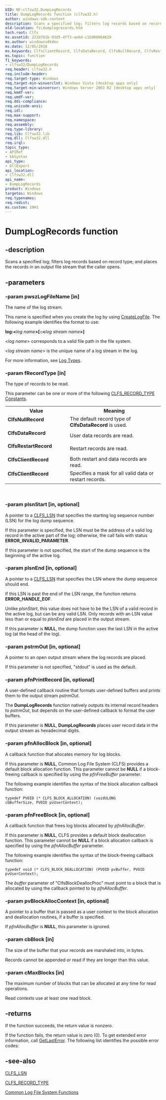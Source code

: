 ```yaml
---
UID: NF:clfsw32.DumpLogRecords
title: DumpLogRecords function (clfsw32.h)
author: windows-sdk-content
description: Scans a specified log; filters log records based on record type; and places the records in an output file stream that the caller opens.
old-location: fs\dumplogrecords.htm
tech.root: Clfs
ms.assetid: 221b701b-93d5-4ff3-ae6d-c1b980064629
ms.author: windowssdkdev
ms.date: 12/05/2018
ms.keywords: ClfsClientRecord, ClfsDataRecord, ClfsNullRecord, ClfsRestartRecord, DumpLogRecords, DumpLogRecords function [Files], clfsw32/DumpLogRecords, fs.dumplogrecords
ms.topic: function
f1_keywords:
- clfsw32/DumpLogRecords
req.header: clfsw32.h
req.include-header: 
req.target-type: Windows
req.target-min-winverclnt: Windows Vista [desktop apps only]
req.target-min-winversvr: Windows Server 2003 R2 [desktop apps only]
req.kmdf-ver: 
req.umdf-ver: 
req.ddi-compliance: 
req.unicode-ansi: 
req.idl: 
req.max-support: 
req.namespace: 
req.assembly: 
req.type-library: 
req.lib: Clfsw32.lib
req.dll: Clfsw32.dll
req.irql: 
topic_type:
- APIRef
- kbSyntax
api_type:
- DllExport
api_location:
- Clfsw32.dll
api_name:
- DumpLogRecords
product: Windows
targetos: Windows
req.typenames: 
req.redist: 
ms.custom: 19H1
---
```


# DumpLogRecords function


## -description


Scans a specified log; filters log records based on record type; and places the records in an output file stream that the caller opens.


## -parameters




### -param pwszLogFileName [in]

The name of the log stream. 

This  name is specified when you create the log  by using  <a href="https://docs.microsoft.com/windows/desktop/api/clfsw32/nf-clfsw32-createlogfile">CreateLogFile</a>. The following example identifies the format  to use:

<b>log:&lt;</b><i>log name</i><b>&gt;[::&lt;</b><i>log stream name</i><b>&gt;]</b>

&lt;<i>log  name</i>&gt; corresponds to a valid file path in the  file system.

&lt;<i>log stream name</i>&gt; is the unique name of a log stream in the log.

 For more information, see <a href="https://docs.microsoft.com/previous-versions/windows/desktop/clfs/log-types">Log Types</a>.


### -param fRecordType [in]

The type of records to be read.  

This parameter can be one or more of the following <a href="https://docs.microsoft.com/previous-versions/windows/desktop/clfs/clfs-record-type-constants">CLFS_RECORD_TYPE Constants</a>.

<table>
<tr>
<th>Value</th>
<th>Meaning</th>
</tr>
<tr>
<td width="40%"><a id="ClfsNullRecord"></a><a id="clfsnullrecord"></a><a id="CLFSNULLRECORD"></a><dl>
<dt><b>ClfsNullRecord</b></dt>
</dl>
</td>
<td width="60%">
The default record type of <b>ClfsDataRecord</b> is used.

</td>
</tr>
<tr>
<td width="40%"><a id="ClfsDataRecord"></a><a id="clfsdatarecord"></a><a id="CLFSDATARECORD"></a><dl>
<dt><b>ClfsDataRecord</b></dt>
</dl>
</td>
<td width="60%">
User data records are read.

</td>
</tr>
<tr>
<td width="40%"><a id="ClfsRestartRecord"></a><a id="clfsrestartrecord"></a><a id="CLFSRESTARTRECORD"></a><dl>
<dt><b>ClfsRestartRecord</b></dt>
</dl>
</td>
<td width="60%">
Restart records are read.

</td>
</tr>
<tr>
<td width="40%"><a id="ClfsClientRecord"></a><a id="clfsclientrecord"></a><a id="CLFSCLIENTRECORD"></a><dl>
<dt><b>ClfsClientRecord</b></dt>
</dl>
</td>
<td width="60%">
Both restart and data records are read.

</td>
</tr>
<tr>
<td width="40%"><a id="ClfsClientRecord"></a><a id="clfsclientrecord"></a><a id="CLFSCLIENTRECORD"></a><dl>
<dt><b>ClfsClientRecord</b></dt>
</dl>
</td>
<td width="60%">
Specifies a mask for all valid data or restart records.

</td>
</tr>
</table>
 


### -param plsnStart [in, optional]

A pointer to a <a href="https://docs.microsoft.com/windows/desktop/api/clfs/ns-clfs-cls_lsn">CLFS_LSN</a>  that specifies the starting log sequence number (LSN) for the log dump sequence.

If this parameter is specified, the LSN must be the address of a valid log record in the active part of the log; otherwise, the call fails with status <b>ERROR_INVALID_PARAMETER</b>.

If this parameter is not specified, the start of the dump sequence is the beginning of the active log.


### -param plsnEnd [in, optional]

A pointer to a <a href="https://docs.microsoft.com/windows/desktop/api/clfs/ns-clfs-cls_lsn">CLFS_LSN</a>  that specifies the LSN  where the dump sequence should end.

If this LSN is past the end of the LSN range, the function returns <b>ERROR_HANDLE_EOF</b>.  

Unlike <i>plsnStart</i>,  this value does not have to be the LSN of a valid record in the active log, but can be any valid LSN.  Only records with an LSN value less than or equal to <i>plsnEnd</i>  are  placed in the output stream.

If this parameter is <b>NULL</b>, the dump function uses the last LSN in the active log (at the head of the log).


### -param pstrmOut [in, optional]

A pointer to an open output  stream   where  the log records are placed.  

If this parameter is not specified, "stdout" is used as the default.


### -param pfnPrintRecord [in, optional]

A user-defined callback routine that formats user-defined buffers and prints them to the output stream <i>pstrmOut</i>.

The <b>DumpLogRecords</b> function natively outputs its internal record headers to <i>pstrmOut</i>, but depends on the user-defined callback to format the user buffers.

If this parameter is <b>NULL</b>,  <b>DumpLogRecords</b>  places user record data in the output stream as hexadecimal digits.


### -param pfnAllocBlock [in, optional]

A callback function that allocates memory for log blocks.  

If this parameter is <b>NULL</b>, Common Log File System (CLFS) provides a default block allocation function.  This parameter cannot be <b>NULL</b> if a block-freeing callback is specified by using the <i>pfnFreeBuffer</i>  parameter.

The following example identifies the  syntax of the block allocation callback function:

<code>typedef PVOID (* CLFS_BLOCK_ALLOCATION) (voidULONG cbBufferSize, PVOID pvUserContext);</code>


### -param pfnFreeBlock [in, optional]

A callback function that   frees log blocks allocated by <i>pfnAllocBuffer</i>.  

If this parameter is <b>NULL</b>, CLFS provides a default block deallocation function.  This parameter cannot be <b>NULL</b> if a block allocation callback is specified by using the <i>pfnAllocBuffer</i> parameter.

The following example identifies the syntax of the  block-freeing callback function:

<code>typedef void (* CLFS_BLOCK_DEALLOCATION) (PVOID pvBuffer, PVOID pvUserContext);</code>

The <i>buffer</i> parameter of "ClfsBlockDeallocProc" must point to a block that is allocated by using the callback pointed to by <i>pfnAllocBuffer</i>.


### -param pvBlockAllocContext [in, optional]

A pointer to a  buffer that is passed as a user context to the block allocation and deallocation routines, if a buffer is specified.  

If <i>pfnAllocBuffer</i> is <b>NULL</b>, this parameter is ignored.


### -param cbBlock [in]

The size of the buffer that your records are marshaled into, in bytes.    

Records cannot be appended or read if they are longer than this value.


### -param cMaxBlocks [in]

The maximum number of blocks that can be allocated at any time for read operations.  

Read contexts use at least one read block.


## -returns



If the function succeeds, the return value is nonzero.
						

If the function fails, the return value is zero (0). To get extended error information, call 
<a href="https://docs.microsoft.com/windows/desktop/api/errhandlingapi/nf-errhandlingapi-getlasterror">GetLastError</a>. The following list identifies the  possible error codes:




## -see-also




<a href="https://docs.microsoft.com/windows/desktop/api/clfs/ns-clfs-cls_lsn">CLFS_LSN</a>



<a href="https://docs.microsoft.com/previous-versions/windows/desktop/clfs/clfs-record-type-constants">CLFS_RECORD_TYPE</a>



<a href="https://docs.microsoft.com/previous-versions/windows/desktop/clfs/common-log-file-system-functions">Common Log File System Functions</a>
 

 

